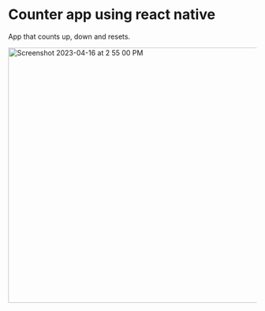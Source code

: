 # Counter app using react native 

App that counts up, down and resets. 


<img width="516" alt="Screenshot 2023-04-16 at 2 55 00 PM" src="https://user-images.githubusercontent.com/83136741/232336067-1c404508-1d81-4f1c-8ab4-1d2618ed26df.png">
